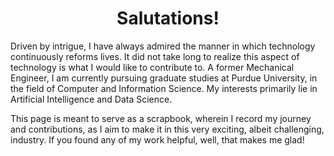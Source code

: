 <h1 style="text-align:center;">Salutations!</h1>

Driven by intrigue, I have always admired the manner in which technology continuously reforms lives. It did not take long to realize this aspect of technology is what I would like to contribute to. A former Mechanical Engineer, I am currently pursuing graduate studies at Purdue University, in the field of Computer and Information Science. My interests primarily lie in Artificial Intelligence and Data Science.

This page is meant to serve as a scrapbook, wherein I record my journey and contributions, as I aim to make it in this very exciting, albeit challenging, industry. If you found any of my work helpful, well, that makes me glad!


<!---
VivianHenry/VivianHenry is a ✨ special ✨ repository because its `README.md` (this file) appears on your GitHub profile.
You can click the Preview link to take a look at your changes.
--->
